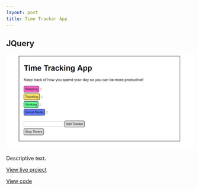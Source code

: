 ```yaml
---
layout: post
title: Time Tracker App
---
```



## JQuery
<img src="../portfolio3.jpg">
<p>Descriptive text.</p>
<p><a href="nicolemoran.github.io/timetracker/time.html">View live project</a></p>
<p><a href="https://github.com/nicolemoran/timetracker">View code</a></p>
